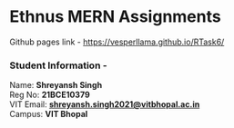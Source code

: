 # Ethnus MERN Assignments

Github pages link -
https://vesperllama.github.io/RTask6/


### Student Information -
Name: **Shreyansh Singh**  
Reg No: **21BCE10379**  
VIT Email: **shreyansh.singh2021@vitbhopal.ac.in**  
Campus: **VIT Bhopal**
